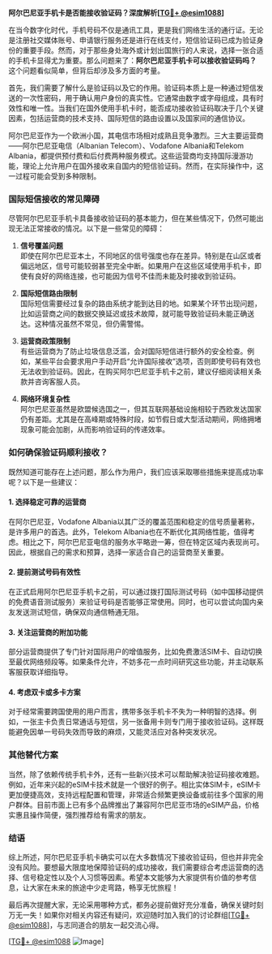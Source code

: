 **阿尔巴尼亚手机卡是否能接收验证码？深度解析[[TG💪+ @esim1088](https://t.me/s/esim1088)]**

在当今数字化时代，手机号码不仅是通讯工具，更是我们网络生活的通行证。无论是注册社交媒体账号、申请银行服务还是进行在线支付，短信验证码已成为验证身份的重要手段。然而，对于那些身处海外或计划出国旅行的人来说，选择一张合适的手机卡显得尤为重要。那么问题来了：**阿尔巴尼亚手机卡可以接收验证码吗？** 这个问题看似简单，但背后却涉及多方面的考量。

首先，我们需要了解什么是验证码以及它的作用。验证码本质上是一种通过短信发送的一次性密码，用于确认用户身份的真实性。它通常由数字或字母组成，具有时效性和唯一性。当我们在国外使用手机卡时，能否成功接收验证码取决于几个关键因素，包括运营商的技术支持、国际短信的路由设置以及国家间的通信协议。

阿尔巴尼亚作为一个欧洲小国，其电信市场相对成熟且竞争激烈。三大主要运营商——阿尔巴尼亚电信（Albanian Telecom）、Vodafone Albania和Telekom Albania，都提供预付费和后付费两种服务模式。这些运营商均支持国际漫游功能，理论上允许用户在国外接收来自国内的短信验证码。然而，在实际操作中，这一过程可能会受到多种限制。

### **国际短信接收的常见障碍**

尽管阿尔巴尼亚手机卡具备接收验证码的基本能力，但在某些情况下，仍然可能出现无法正常接收的情况。以下是一些常见的障碍：

1. **信号覆盖问题**  
   即使在阿尔巴尼亚本土，不同地区的信号强度也存在差异。特别是在山区或者偏远地区，信号可能较弱甚至完全中断。如果用户在这些区域使用手机卡，即使有良好的网络连接，也可能因为信号不佳而未能及时接收到验证码。

2. **国际短信路由限制**  
   国际短信需要经过复杂的路由系统才能到达目的地。如果某个环节出现问题，比如运营商之间的数据交换延迟或技术故障，就可能导致验证码未能正确送达。这种情况虽然不常见，但仍需警惕。

3. **运营商政策限制**  
   有些运营商为了防止垃圾信息泛滥，会对国际短信进行额外的安全检查。例如，某些平台会要求用户手动开启“允许国际接收”选项，否则即使号码有效也无法收到验证码。因此，在购买阿尔巴尼亚手机卡之前，建议仔细阅读相关条款并咨询客服人员。

4. **网络环境复杂性**  
   阿尔巴尼亚虽然是欧盟候选国之一，但其互联网基础设施相较于西欧发达国家仍有差距。尤其是在高峰期或特殊时段，如节假日或大型活动期间，网络拥堵现象可能会加剧，从而影响验证码的传递效率。

### **如何确保验证码顺利接收？**

既然知道可能存在上述问题，那么作为用户，我们应该采取哪些措施来提高成功率呢？以下是一些建议：

#### **1. 选择稳定可靠的运营商**
在阿尔巴尼亚，Vodafone Albania以其广泛的覆盖范围和稳定的信号质量著称，是许多用户的首选。此外，Telekom Albania也在不断优化其网络性能，值得考虑。相比之下，阿尔巴尼亚电信的服务水平略逊一筹，但在特定区域内表现尚可。因此，根据自己的需求和预算，选择一家适合自己的运营商至关重要。

#### **2. 提前测试号码有效性**
在正式启用阿尔巴尼亚手机卡之前，可以通过拨打国际测试号码（如中国移动提供的免费语音测试服务）来验证号码是否能够正常使用。同时，也可以尝试向国内亲友发送测试短信，确保双向通信畅通无阻。

#### **3. 关注运营商的附加功能**
部分运营商提供了专门针对国际用户的增值服务，比如免费激活SIM卡、自动切换至最优网络频段等。如果条件允许，不妨多花一点时间研究这些功能，并主动联系客服获取详细指导。

#### **4. 考虑双卡或多卡方案**
对于经常需要跨国使用的用户而言，携带多张手机卡不失为一种明智的选择。例如，一张主卡负责日常通话与短信，另一张备用卡则专门用于接收验证码。这样既能避免因单一号码失效而导致的麻烦，又能灵活应对各种突发状况。

### **其他替代方案**

当然，除了依赖传统手机卡外，还有一些新兴技术可以帮助解决验证码接收难题。例如，近年来兴起的eSIM卡技术就是一个很好的例子。相比实体SIM卡，eSIM卡更加便捷高效，支持远程配置和管理，非常适合频繁更换设备或前往多个国家的用户群体。目前市面上已有多个品牌推出了兼容阿尔巴尼亚市场的eSIM产品，价格实惠且操作简便，强烈推荐给有需求的朋友。

### **结语**

综上所述，阿尔巴尼亚手机卡确实可以在大多数情况下接收验证码，但也并非完全没有风险。要想最大限度地保障验证码的成功接收，我们需要综合考虑运营商的选择、信号稳定性以及个人习惯等因素。希望本文能够为大家提供有价值的参考信息，让大家在未来的旅途中少走弯路，畅享无忧旅程！

最后再次提醒大家，无论采用哪种方式，都务必提前做好充分准备，确保关键时刻万无一失！如果你对相关内容还有疑问，欢迎随时加入我们的讨论群组[[TG💪+ @esim1088](https://t.me/s/esim1088)]，与志同道合的朋友一起交流心得。

[[TG💪+ @esim1088](https://t.me/s/esim1088) ![Image](https://i.postimg.cc/4NQfJmqS/Snipaste-2025-05-13-00-14-12.png)]
